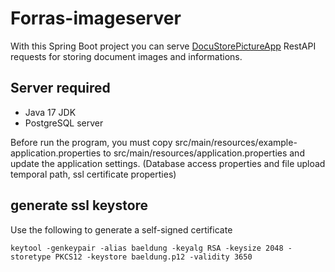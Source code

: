 # Forras-imageserver 

With this Spring Boot project you can serve [DocuStorePictureApp](https://github.com/pzoli/DocuStorePictureApp) RestAPI requests for storing document images and informations.

## Server required

- Java 17 JDK
- PostgreSQL server

Before run the program, you must copy src/main/resources/example-application.properties to src/main/resources/application.properties and update the application settings.
(Database access properties and file upload temporal path, ssl certificate properties)

## generate ssl keystore

Use the following to generate a self-signed certificate
```
keytool -genkeypair -alias baeldung -keyalg RSA -keysize 2048 -storetype PKCS12 -keystore baeldung.p12 -validity 3650
```